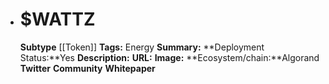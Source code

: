 - # $WATTZ
  **Subtype** [[Token]]
  **Tags:** Energy
  **Summary:**
  **Deployment Status:**Yes
  **Description:**
  **URL:**
  **Image:**
  **Ecosystem/chain:**Algorand
  **Twitter**
  **Community**
  **Whitepaper**